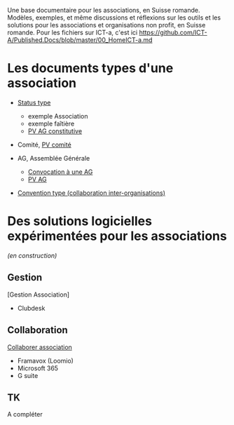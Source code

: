 Une base documentaire pour les associations, en Suisse romande.
Modèles, exemples, et même discussions et réflexions sur les outils et les solutions pour les associations et organisations non profit, en Suisse romande.
Pour les fichiers sur ICT-a, c'est ici https://github.com/ICT-A/Published.Docs/blob/master/00_HomeICT-a.md

# Les documents types d'une association
* [Status type](https://github.com/SolutionsDurables/Published.Docs/blob/master/Statuts-type-Art60.md)
  * exemple Association
  * exemple faîtière
  * [PV AG constitutive](https://github.com/SolutionsDurables/Published.Docs/blob/master/PV-constitutive.md)

* Comité, [PV comité](https://github.com/SolutionsDurables/Published.Docs/blob/master/PV-comite.md)
* AG, Assemblée Générale
  * [Convocation à une AG](https://github.com/SolutionsDurables/Published.Docs/blob/master/CONVOC-AG.md)
  * [PV AG](https://github.com/SolutionsDurables/Published.Docs/blob/master/PV-assemblee.md)
 

* [Convention type (collaboration inter-organisations)](https://github.com/SolutionsDurables/Published.Docs/blob/master/conventions.md)

# Des solutions logicielles expérimentées pour les associations
_(en construction)_
## Gestion
[Gestion Association]
* Clubdesk

## Collaboration
[Collaborer association](http://collaborer.quicklearn.ch)
* Framavox (Loomio)
* Microsoft 365
* G suite

## TK
A compléter

